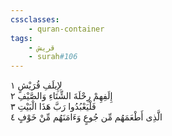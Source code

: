```yaml
---
cssclasses:
    - quran-container
tags:
    - قريش
    - surah#106
---
```


لِإِيلَفِ قُرَيْشٍ  ١<br>
إِلَفِهِمْ رِحْلَةَ الشِّتَاءِ وَالصَّيْفِ  ٢<br>
فَلْيَعْبُدُوا رَبَّ هَذَا الْبَيْتِ  ٣<br>
الَّذِى أَطْعَمَهُم مِّن جُوعٍ وَءَامَنَهُم مِّنْ خَوْفٍ  ٤<br>

